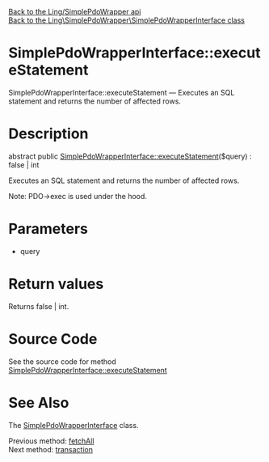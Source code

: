 [Back to the Ling/SimplePdoWrapper api](https://github.com/lingtalfi/SimplePdoWrapper/blob/master/doc/api/Ling/SimplePdoWrapper.md)<br>
[Back to the Ling\SimplePdoWrapper\SimplePdoWrapperInterface class](https://github.com/lingtalfi/SimplePdoWrapper/blob/master/doc/api/Ling/SimplePdoWrapper/SimplePdoWrapperInterface.md)


SimplePdoWrapperInterface::executeStatement
================



SimplePdoWrapperInterface::executeStatement — Executes an SQL statement and returns the number of affected rows.




Description
================


abstract public [SimplePdoWrapperInterface::executeStatement](https://github.com/lingtalfi/SimplePdoWrapper/blob/master/doc/api/Ling/SimplePdoWrapper/SimplePdoWrapperInterface/executeStatement.md)($query) : false | int




Executes an SQL statement and returns the number of affected rows.

Note: PDO->exec is used under the hood.




Parameters
================


- query

    


Return values
================

Returns false | int.








Source Code
===========
See the source code for method [SimplePdoWrapperInterface::executeStatement](https://github.com/lingtalfi/SimplePdoWrapper/blob/master/SimplePdoWrapperInterface.php#L189-L189)


See Also
================

The [SimplePdoWrapperInterface](https://github.com/lingtalfi/SimplePdoWrapper/blob/master/doc/api/Ling/SimplePdoWrapper/SimplePdoWrapperInterface.md) class.

Previous method: [fetchAll](https://github.com/lingtalfi/SimplePdoWrapper/blob/master/doc/api/Ling/SimplePdoWrapper/SimplePdoWrapperInterface/fetchAll.md)<br>Next method: [transaction](https://github.com/lingtalfi/SimplePdoWrapper/blob/master/doc/api/Ling/SimplePdoWrapper/SimplePdoWrapperInterface/transaction.md)<br>

